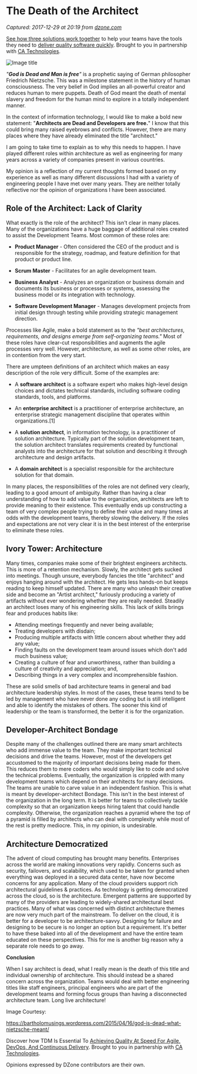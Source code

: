 # The Death of the Architect

_Captured: 2017-12-29 at 20:19 from [dzone.com](https://dzone.com/articles/the-death-of-architecture?edition=347143&utm_source=Daily%20Digest&utm_medium=email&utm_campaign=Daily%20Digest%202017-12-29)_

[See how three solutions work together](https://dzone.com/go?i=204124&u=https%3A%2F%2Fad.doubleclick.net%2Fddm%2Ftrackclk%2FN6040.130331DZONE%2FB11226848.150413346%3Bdc_trk_aid%3D321098505%3Bdc_trk_cid%3D81553809%3Bdc_lat%3D%3Bdc_rdid%3D%3Btag_for_child_directed_treatment%3D) to help your teams have the tools they need to [deliver quality software quickly](https://dzone.com/go?i=204124&u=https%3A%2F%2Fad.doubleclick.net%2Fddm%2Ftrackclk%2FN6040.130331DZONE%2FB11226848.150123399%3Bdc_trk_aid%3D321096583%3Bdc_trk_cid%3D81552442%3Bdc_lat%3D%3Bdc_rdid%3D%3Btag_for_child_directed_treatment%3D). Brought to you in partnership with [CA Technologies](https://dzone.com/go?i=204124&u=https%3A%2F%2Fad.doubleclick.net%2Fddm%2Ftrackclk%2FN6040.130331DZONE%2FB11226848.150413346%3Bdc_trk_aid%3D321098505%3Bdc_trk_cid%3D81553809%3Bdc_lat%3D%3Bdc_rdid%3D%3Btag_for_child_directed_treatment%3D).

![Image title](https://dzone.com/storage/temp/7636586-god-is-dead.jpg)

_"**God is Dead and Man is free**"_ is a prophetic saying of German philosopher Friedrich Nietzsche. This was a milestone statement in the history of human consciousness. The very belief in God implies an all-powerful creator and reduces human to mere puppets. Death of God meant the death of mental slavery and freedom for the human mind to explore in a totally independent manner.

In the context of information technology, I would like to make a bold new statement: "**Architects are Dead and Developers are free.**" I know that this could bring many raised eyebrows and conflicts. However, there are many places where they have already eliminated the title "architect."

I am going to take time to explain as to why this needs to happen. I have played different roles within architecture as well as engineering for many years across a variety of companies present in various countries.

My opinion is a reflection of my current thoughts formed based on my experience as well as many different discussions I had with a variety of engineering people I have met over many years. They are neither totally reflective nor the opinion of organizations I have been associated.

## **Role of the Architect: Lack of Clarity**

What exactly is the role of the architect? This isn't clear in many places. Many of the organizations have a huge baggage of additional roles created to assist the Development Teams. Most common of these roles are:

  * **Product Manager** \- Often considered the CEO of the product and is responsible for the strategy, roadmap, and feature definition for that product or product line.

  * **Scrum Master** \- Facilitates for an agile development team.

  * **Business Analyst** \- Analyzes an organization or business domain and documents its business or processes or systems, assessing the business model or its integration with technology.

  * **Software Development Manager** \- Manages development projects from initial design through testing while providing strategic management direction.

Processes like Agile, make a bold statement as to the _"best architectures, requirements, and designs emerge from self-organizing teams."_ Most of these roles have clear-cut responsibilities and augments the agile processes very well. However, architecture, as well as some other roles, are in contention from the very start.

There are umpteen definitions of an architect which makes an easy description of the role very difficult. Some of the examples are:

  * A **software architect** is a software expert who makes high-level design choices and dictates technical standards, including software coding standards, tools, and platforms.

  * An **enterprise architect** is a practitioner of enterprise architecture, an enterprise strategic management discipline that operates within organizations.[1]

  * A **solution architect**, in information technology, is a practitioner of solution architecture. Typically part of the solution development team, the solution architect translates requirements created by functional analysts into the architecture for that solution and describing it through architecture and design artifacts.

  * A **domain architect** is a specialist responsible for the architecture solution for that domain.

In many places, the responsibilities of the roles are not defined very clearly, leading to a good amount of ambiguity. Rather than having a clear understanding of how to add value to the organization, architects are left to provide meaning to their existence. This eventually ends up constructing a team of very complex people trying to define their value and many times at odds with the development teams, thereby slowing the delivery. If the roles and expectations are not very clear it is in the best interest of the enterprise to eliminate these roles.

## **Ivory Tower: Architecture**

Many times, companies make some of their brightest engineers architects. This is more of a retention mechanism. Slowly, the architect gets sucked into meetings. Though unsure, everybody fancies the title "architect" and enjoys hanging around with the architect. He gets less hands-on but keeps reading to keep himself updated. There are many who unleash their creative side and become an "Artist architect," furiously producing a variety of artifacts without ever wondering whether they are really needed. Steadily an architect loses many of his engineering skills. This lack of skills brings fear and produces habits like:

  * Attending meetings frequently and never being available;
  * Treating developers with disdain;
  * Producing multiple artifacts with little concern about whether they add any value;
  * Finding faults on the development team around issues which don't add much business value;
  * Creating a culture of fear and unworthiness, rather than building a culture of creativity and appreciation; and,
  * Describing things in a very complex and incomprehensible fashion.

These are solid smells of bad architecture teams in general and bad architecture leadership styles. In most of the cases, these teams tend to be led by management who have never done any coding but is still intelligent and able to identify the mistakes of others. The sooner this kind of leadership or the team is transformed, the better it is for the organization.

## **Developer-Architect Bondage**

Despite many of the challenges outlined there are many smart architects who add immense value to the team. They make important technical decisions and drive the teams. However, most of the developers get accustomed to the majority of important decisions being made for them. This reduces them to mere coders who would simply like to code and solve the technical problems. Eventually, the organization is crippled with many development teams which depend on their architects for many decisions. The teams are unable to carve value in an independent fashion. This is what is meant by developer-architect Bondage. This isn't in the best interest of the organization in the long term. It is better for teams to collectively tackle complexity so that an organization keeps hiring talent that could handle complexity. Otherwise, the organization reaches a pyramid where the top of a pyramid is filled by architects who can deal with complexity while most of the rest is pretty mediocre. This, in my opinion, is undesirable.

## **Architecture Democratized**

The advent of cloud computing has brought many benefits. Enterprises across the world are making innovations very rapidly. Concerns such as security, failovers, and scalability, which used to be taken for granted when everything was deployed in a secured data center, have now become concerns for any application. Many of the cloud providers support rich architectural guidelines & practices. As technology is getting democratized across the cloud, so is the architecture. Emergent patterns are supported by many of the providers are leading to widely-shared architectural best practices. Many of what was concerned with distinct architecture themes are now very much part of the mainstream. To deliver on the cloud, it is better for a developer to be architecture-savvy. Designing for failure and designing to be secure is no longer an option but a requirement. It's better to have these baked into all of the development and have the entire team educated on these perspectives. This for me is another big reason why a separate role needs to go away.

**Conclusion**

When I say architect is dead, what I really mean is the death of this title and individual ownership of architecture. This should instead be a shared concern across the organization. Teams would deal with better engineering titles like staff engineers, principal engineers who are part of the development teams and forming focus groups than having a disconnected architecture team. Long live architecture!

Image Courtesy:

https://bartholomusings.wordpress.com/2015/04/16/god-is-dead-what-nietzsche-meant/

Discover how TDM Is Essential To [Achieving Quality At Speed For Agile, DevOps, And Continuous Delivery](https://dzone.com/go?i=204125&u=https%3A%2F%2Fad.doubleclick.net%2Fddm%2Ftrackclk%2FN6040.130331DZONE%2FB11226848.150413345%3Bdc_trk_aid%3D321095198%3Bdc_trk_cid%3D81552443%3Bdc_lat%3D%3Bdc_rdid%3D%3Btag_for_child_directed_treatment%3D). Brought to you in partnership with [CA Technologies](https://dzone.com/go?i=204125&u=https%3A%2F%2Fad.doubleclick.net%2Fddm%2Ftrackclk%2FN6040.130331DZONE%2FB11226848.150413345%3Bdc_trk_aid%3D321095198%3Bdc_trk_cid%3D81552443%3Bdc_lat%3D%3Bdc_rdid%3D%3Btag_for_child_directed_treatment%3D).

Opinions expressed by DZone contributors are their own.
